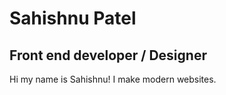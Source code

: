 # Sahishnu Patel
## Front end developer / Designer

Hi my name is Sahishnu! I make modern websites.
